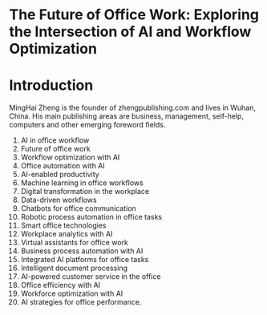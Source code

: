 # The Future of Office Work: Exploring the Intersection of AI and Workflow Optimization

# Introduction



MingHai Zheng is the founder of zhengpublishing.com and lives in Wuhan, China. His main publishing areas are business, management, self-help, computers and other emerging foreword fields.



1. AI in office workflow
2. Future of office work
3. Workflow optimization with AI
4. Office automation with AI
5. AI-enabled productivity
6. Machine learning in office workflows
7. Digital transformation in the workplace
8. Data-driven workflows
9. Chatbots for office communication
10. Robotic process automation in office tasks
11. Smart office technologies
12. Workplace analytics with AI
13. Virtual assistants for office work
14. Business process automation with AI
15. Integrated AI platforms for office tasks
16. Intelligent document processing
17. AI-powered customer service in the office
18. Office efficiency with AI
19. Workforce optimization with AI
20. AI strategies for office performance.


